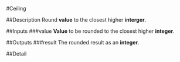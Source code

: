#Ceiling

##Description
Round **value** to the closest higher **interger**.

##Inputs
###value
**Value** to be rounded to the closest higher **integer**.

##Outputs
###result
The rounded result as an **integer**.

##Detail

